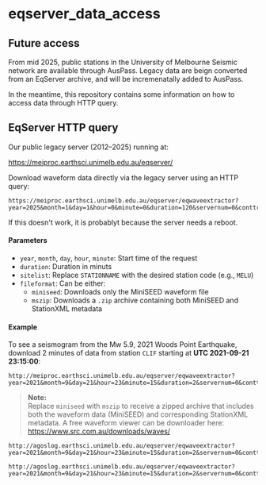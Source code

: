 # eqserver_data_access


## Future access

From mid 2025, public stations in the University of Melbourne Seismic network are available through AusPass. Legacy data are beign converted from an EqServer archive, and will be incremenatally added to AusPass. 

In the meantime, this repository contains some information on how to access data through HTTP query. 

## EqServer HTTP query

Our public legacy server (2012–2025) running at:

https://meiproc.earthsci.unimelb.edu.au/eqserver/

Download waveform data directly via the legacy server using an HTTP query:

```
https://meiproc.earthsci.unimelb.edu.au/eqserver/eqwaveextractor?year=2025&month=1&day=1&hour=0&minute=0&duration=120&servernum=0&conttrig=0&sitechoice=list&sitelist=STATIONNAME&siteradius=&closesite=&radius=&latitude=&longitude=&fileformat=miniseed&getwave=Get+Waveform
```

If this doesn't work, it is probablyt because the server needs a reboot. 


#### Parameters

- `year`, `month`, `day`, `hour`, `minute`: Start time of the request
- `duration`: Duration in minuts
- `sitelist`: Replace `STATIONNAME` with the desired station code (e.g., `MELU`)
- `fileformat`: Can be either:
  - `miniseed`: Downloads only the MiniSEED waveform file
  - `mszip`: Downloads a `.zip` archive containing both MiniSEED and StationXML metadata

#### Example  

To see a seismogram from the Mw 5.9, 2021 Woods Point Earthquake, download 2 minutes of data from station `CLIF` starting at **UTC 2021-09-21 23:15:00**:

```
http://meiproc.earthsci.unimelb.edu.au/eqserver/eqwaveextractor?year=2021&month=9&day=21&hour=23&minute=15&duration=2&servernum=0&conttrig=0&sitechoice=list&sitelist=CLIF&siteradius=&closesite=&radius=&latitude=&longitude=&fileformat=mszip&getwave=Get+Waveform
```


> **Note:**  
> Replace `miniseed` with `mszip` to receive a zipped archive that includes both the waveform data (MiniSEED) and corresponding StationXML metadata.
> A free waveform viewer can be downloader here: https://www.src.com.au/downloads/waves/

```
http://agoslog.earthsci.unimelb.edu.au/eqserver/eqwaveextractor?year=2021&month=9&day=21&hour=23&minute=15&duration=2&servernum=0&conttrig=0&sitechoice=list&sitelist=CLIF&siteradius=&closesite=&radius=&latitude=&longitude=&fileformat=mszip&getwave=Get+Waveform
```

```
http://agoslog.earthsci.unimelb.edu.au/eqserver/eqwaveextractor?year=2021&month=9&day=21&hour=23&minute=15&duration=2&servernum=0&conttrig=0&sitechoice=list&sitelist=CLIF&siteradius=&closesite=&radius=&latitude=&longitude=&fileformat=mszip&getwave=Get+Waveform
```

